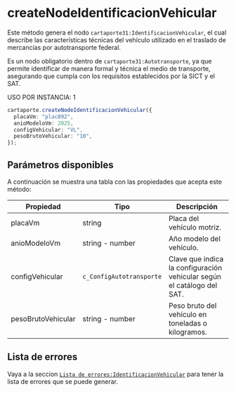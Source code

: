 # createNodeIdentificacionVehicular

Este método genera el nodo `cartaporte31:IdentificacionVehicular`, el cual describe las características técnicas del vehículo utilizado en el traslado de mercancías por autotransporte federal.

Es un nodo obligatorio dentro de `cartaporte31:Autotransporte`, ya que permite identificar de manera formal y técnica el medio de transporte, asegurando que cumpla con los requisitos establecidos por la SICT y el SAT.

USO POR INSTANCIA: 1

```ts
cartaporte.createNodeIdentificacionVehicular({
  placaVm: "plac892",
  anioModeloVm: 2025,
  configVehicular: "VL",
  pesoBrutoVehicular: "10",
});
```

## Parámetros disponibles

A continuación se muestra una tabla con las propiedades que acepta este método:

| Propiedad          | Tipo                     | Descripción                                                            |
| ------------------ | ------------------------ | ---------------------------------------------------------------------- |
| placaVm            | string                   | Placa del vehículo motriz.                                             |
| anioModeloVm       | string - number          | Año modelo del vehículo.                                               |
| configVehicular    | `c_ConfigAutotransporte` | Clave que indica la configuración vehicular según el catálogo del SAT. |
| pesoBrutoVehicular | string - number          | Peso bruto del vehículo en toneladas o kilogramos.                     |

## Lista de errores

Vaya a la seccion <a href="/docs/v3.0/validador/lista-de-errores#identificacion-vehicular">`Lista de errores:IdentificacionVehicular`</a> para tener la lista de errores que se puede generar.
